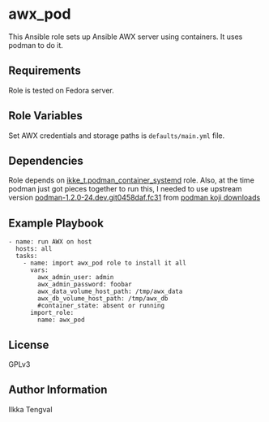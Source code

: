awx_pod
=======

This Ansible role sets up Ansible AWX server using containers. It uses podman
to do it.

Requirements
------------

Role is tested on Fedora server.

Role Variables
--------------

Set AWX credentials and storage paths is ```defaults/main.yml``` file.

Dependencies
------------

Role depends on
[ikke_t.podman_container_systemd](https://galaxy.ansible.com/ikke_t/podman_container_systemd)
role. Also, at the time podman just got pieces together to run this, I needed
to use upstream version [podman-1.2.0-24.dev.git0458daf.fc31]() from [podman
koji downloads](https://koji.fedoraproject.org/koji/packageinfo?packageID=26289)


Example Playbook
----------------

```
- name: run AWX on host
  hosts: all
  tasks:
    - name: import awx_pod role to install it all
      vars:
        awx_admin_user: admin
        awx_admin_password: foobar
        awx_data_volume_host_path: /tmp/awx_data
        awx_db_volume_host_path: /tmp/awx_db
        #container_state: absent or running
      import_role:
        name: awx_pod
```

License
-------

GPLv3

Author Information
------------------

Ilkka Tengval
